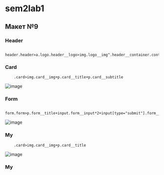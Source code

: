 # sem2lab1

## Макет №9 ##

### Header ###

```
    header.header>a.logo.header__logo>img.logo__img^.header__container.container>nav.header__nav>ul.header__list>.header__item*4>a.header__link^^^ul.pages.header__pages>li.pages__item*2>a.pages__link^^^btn.header__btn.btn
```

### Card ###

```
    .card>img.card__img+p.card__title+p.card__subtitle
```
![image](https://user-images.githubusercontent.com/113594760/223345735-b30a8779-5f76-4255-b5b7-23500e5268d0.png)


### Form ###

```
    form.form>p.form__title+input.form__input*2+input[type="submit"].form__submit
```
![image](https://user-images.githubusercontent.com/113594760/223345775-73159fd3-ae11-409a-b254-b5b239157427.png)


### My ###

```
    .card>img.card__img+p.card__title
```
![image](https://user-images.githubusercontent.com/113594760/223345855-0d13a5d2-c595-4b88-8f68-bb65f0cd40f3.png)

### My #
